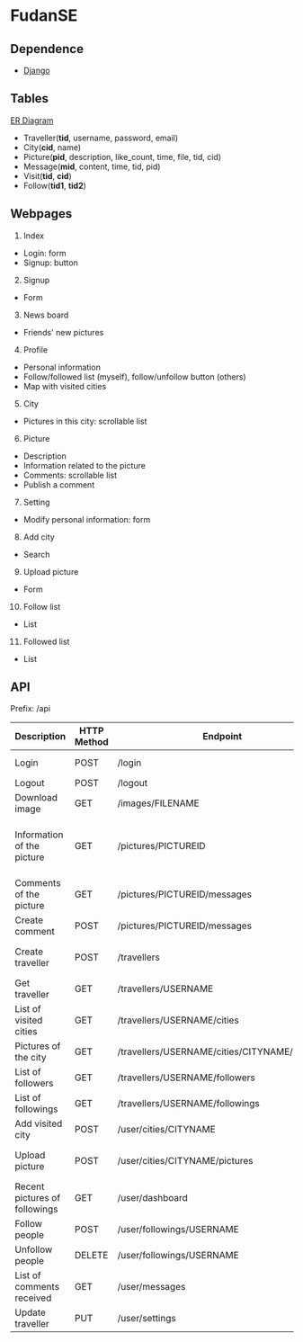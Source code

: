 # FudanSE

## Dependence
* [Django](https://www.djangoproject.com/)

## Tables
[ER Diagram](doc/ER_diagram.svg)

* Traveller(**tid**, username, password, email)
* City(**cid**, name)
* Picture(**pid**, description, like\_count, time, file, tid, cid)
* Message(**mid**, content, time, tid, pid)
* Visit(**tid**, **cid**)
* Follow(**tid1**, **tid2**)

## Webpages
1. Index
  * Login: form
  * Signup: button
2. Signup
  * Form
3. News board
  * Friends' new pictures
4. Profile
  * Personal information
  * Follow/followed list (myself), follow/unfollow button (others)
  * Map with visited cities
5. City
  * Pictures in this city: scrollable list
6. Picture
  * Description
  * Information related to the picture
  * Comments: scrollable list
  * Publish a comment
7. Setting
  * Modify personal information: form
8. Add city
  * Search
9. Upload picture
  * Form
10. Follow list
  * List
11. Followed list
  * List

## API
Prefix: /api

| Description | HTTP Method | Endpoint | Parameters  | Response |
| --- | --- | --- | --- | --- |
| Login | POST | /login | username, password | |
| Logout | POST | /logout | | |
| Download image | GET | /images/FILENAME | | image |
| Information of the picture | GET | /pictures/PICTUREID | | username, cityname, description, like\_count, time, url |
| Comments of the picture | GET | /pictures/PICTUREID/messages | | [comments] |
| Create comment | POST | /pictures/PICTUREID/messages | content | |
| Create traveller | POST | /travellers | username, password, email | |
| Get traveller | GET | /travellers/USERNAME | | username, email |
| List of visited cities | GET | /travellers/USERNAME/cities | | [cities] |
| Pictures of the city | GET | /travellers/USERNAME/cities/CITYNAME/pictures | | [pictures] |
| List of followers | GET | /travellers/USERNAME/followers | | [username] |
| List of followings | GET | /travellers/USERNAME/followings | | [username] |
| Add visited city | POST | /user/cities/CITYNAME | | |
| Upload picture | POST | /user/cities/CITYNAME/pictures | description, picture(binary file) | |
| Recent pictures of followings | GET | /user/dashboard | | [pictures] |
| Follow people | POST | /user/followings/USERNAME | | |
| Unfollow people | DELETE | /user/followings/USERNAME | | |
| List of comments received | GET | /user/messages | | [comments] |
| Update traveller | PUT | /user/settings | password, email | |

